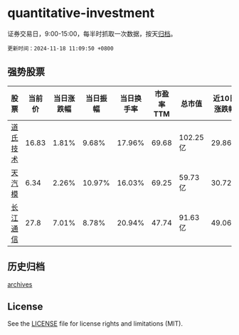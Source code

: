 # quantitative-investment

证券交易日，9:00-15:00，每半时抓取一次数据，按天[归档](archives)。

`更新时间：2024-11-18 11:09:50 +0800`

## 强势股票

|股票|当前价|当日涨跌幅|当日振幅|当日换手率|市盈率TTM|总市值|近10日涨跌幅|
|----|----|----|----|----|----|----|----|
|[道氏技术](https://xueqiu.com/S/SZ300409)|16.83|1.81%|9.68%|17.96%|69.68|102.25亿|29.86%|
|[天汽模](https://xueqiu.com/S/SZ002510)|6.34|2.26%|10.97%|16.03%|69.25|59.73亿|30.72%|
|[长江通信](https://xueqiu.com/S/SH600345)|27.8|7.01%|8.78%|20.94%|47.74|91.63亿|49.06%|

## 历史归档

[archives](archives)

## License

See the [LICENSE](LICENSE) file for license rights and limitations (MIT).